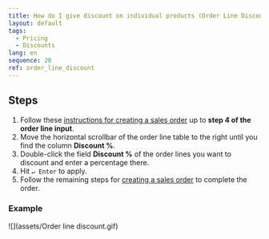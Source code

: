```yaml
---
title: How do I give discount on individual products (Order Line Discounts)?
layout: default
tags:
  - Pricing
  - Discounts
lang: en
sequence: 20
ref: order_line_discount
---
```


## Steps
1. Follow these [instructions for creating a sales order](SalesOrder_recording) up to **step 4 of the order line input**.
1. Move the horizontal scrollbar of the order line table to the right until you find the column **Discount %**.
1. Double-click the field **Discount %** of the order lines you want to discount and enter a percentage there.
1. Hit `↵ Enter` to apply.
1. Follow the remaining steps for [creating a sales order](SalesOrder_recording) to complete the order.

### Example
![](assets/Order line discount.gif)
